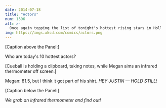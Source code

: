 ```yaml
---
date: 2014-07-18
title: "Actors"
num: 1396
alt: >-
  Once again topping the list of tonight's hottest rising stars in Hollywood is ξ Persei!
img: https://imgs.xkcd.com/comics/actors.png
---
```

[Caption above the Panel:]

Who are today's 10 hottest actors?

[Cueball is holding a clipboard, taking notes, while Megan aims an infrared thermometer off screen.]

Megan: 81.5, but I think it got part of his shirt. *HEY JUSTIN — HOLD STILL!*

[Caption below the Panel:]

*We grab an infrared thermometer and find out!*